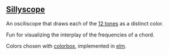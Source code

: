 [Sillyscope](https://briandunn.github.io/sillyscope/)
-----------------------------------------------------

An osciliscope that draws each of the [12 tones](https://en.wikipedia.org/wiki/Equal_temperament#Twelve-tone_equal_temperament) as a distinct color.

Fun for visualizing the interplay of the frequencies of a chord.

Colors chosen with [colorbox](http://www.colorbox.io/), implemented in [elm](https://elm-lang.org/).
